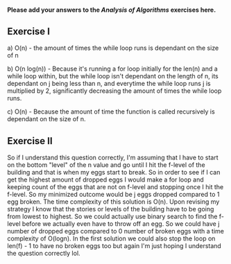 #### Please add your answers to the **_Analysis of Algorithms_** exercises here.

## Exercise I

a) O(n) - the amount of times the while loop runs is dependant on the size of n

b) O(n log(n)) - Because it's running a for loop initially for the len(n) and a while loop within, but the while loop isn't dependant on the length of n, its dependant on j being less than n, and everytime the while loop runs j is multiplied by 2, significantly decreasing the amount of times the while loop runs.

c) O(n) - Because the amount of time the function is called recursively is dependant on the size of n.

## Exercise II

So if I understand this question correctly, I'm assuming that I have to start on the bottom "level" of the n value and go until I hit the f-level of the building and that is when my eggs start to break. So in order to see if I can get the highest amount of dropped eggs I would make a for loop and keeping count of the eggs that are not on f-level and stopping once I hit the f-level. So my minimized outcome would be j eggs dropped compared to 1 egg broken. The time complexity of this solution is O(n).
Upon revising my strategy I know that the stories or levels of the building have to be going from lowest to highest. So we could actually use binary search to find the f-level before we actually even have to throw off an egg. So we could have j number of dropped eggs compared to 0 number of broken eggs with a time complexity of O(logn). In the first solution we could also stop the loop on len(f) - 1 to have no broken eggs too but again I'm just hoping I understand the question correctly lol.
